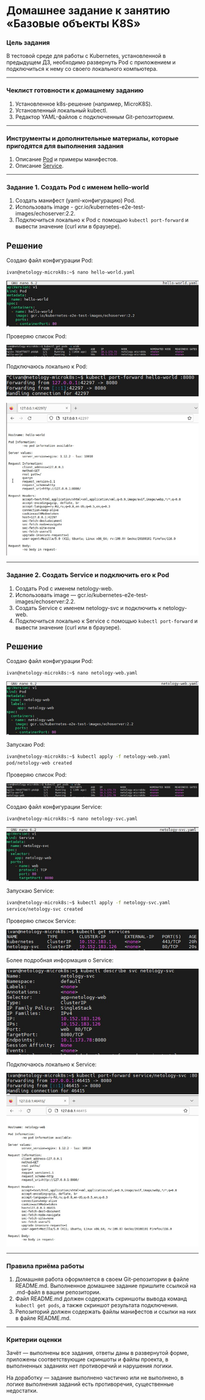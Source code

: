 # Домашнее задание к занятию «Базовые объекты K8S»

### Цель задания

В тестовой среде для работы с Kubernetes, установленной в предыдущем ДЗ, необходимо развернуть Pod с приложением и подключиться к нему со своего локального компьютера. 

------

### Чеклист готовности к домашнему заданию

1. Установленное k8s-решение (например, MicroK8S).
2. Установленный локальный kubectl.
3. Редактор YAML-файлов с подключенным Git-репозиторием.

------

### Инструменты и дополнительные материалы, которые пригодятся для выполнения задания

1. Описание [Pod](https://kubernetes.io/docs/concepts/workloads/pods/) и примеры манифестов.
2. Описание [Service](https://kubernetes.io/docs/concepts/services-networking/service/).

------

### Задание 1. Создать Pod с именем hello-world

1. Создать манифест (yaml-конфигурацию) Pod.
2. Использовать image - gcr.io/kubernetes-e2e-test-images/echoserver:2.2.
3. Подключиться локально к Pod с помощью `kubectl port-forward` и вывести значение (curl или в браузере).

## Решение

Создаю файл конфигурации Pod:
```bash
ivan@netology-microk8s:~$ nano hello-world.yaml
```
![Kubernetes-conf-Pod](https://github.com/Seleznev-Ivan/devops-netology/blob/main/img/12-kuber-1.2-%20Kubernetes-Pod1.jpg)

Проверяю список Pod:

![Kubernetes-get-Pod](https://github.com/Seleznev-Ivan/devops-netology/blob/main/img/12-kuber-1.2-%20Kubernetes-getPod.jpg)

Подключаюсь локально к Pod:

![Kubernetes-Pod-port-forward](https://github.com/Seleznev-Ivan/devops-netology/blob/main/img/12-kuber-1.2-%20Kubernetes-Pod-port-forward.jpg)

![Kubernetes-Pod-port-forward2](https://github.com/Seleznev-Ivan/devops-netology/blob/main/img/12-kuber-1.2-%20Kubernetes-Pod-port-forward2.jpg)

------

### Задание 2. Создать Service и подключить его к Pod

1. Создать Pod с именем netology-web.
2. Использовать image — gcr.io/kubernetes-e2e-test-images/echoserver:2.2.
3. Создать Service с именем netology-svc и подключить к netology-web.
4. Подключиться локально к Service с помощью `kubectl port-forward` и вывести значение (curl или в браузере).

## Решение

Создаю файл конфигурации Pod:
```bash
ivan@netology-microk8s:~$ nano netology-web.yaml
```
![Kubernetes-conf-PodS](https://github.com/Seleznev-Ivan/devops-netology/blob/main/img/12-kuber-1.2-%20Kubernetes-Pod-conf.jpg)

Запускаю Pod:
```bash
ivan@netology-microk8s:~$ kubectl apply -f netology-web.yaml
pod/netology-web created
```
Проверяю список Pod:

![Kubernetes-get-PodS](https://github.com/Seleznev-Ivan/devops-netology/blob/main/img/12-kuber-1.2-%20Kubernetes-Pod2.jpg)

Создаю файл конфигурации Service:
```bash
ivan@netology-microk8s:~$ nano netology-svc.yaml
```
![Kubernetes-Service-conf](https://github.com/Seleznev-Ivan/devops-netology/blob/main/img/12-kuber-1.2-%20Kubernetes-Service-conf.jpg)

Запускаю Service:
```bash
ivan@netology-microk8s:~$ kubectl apply -f netology-svc.yaml
service/netology-svc created
```
Проверяю список Service:

![Kubernetes-get-Service](https://github.com/Seleznev-Ivan/devops-netology/blob/main/img/12-kuber-1.2-%20Kubernetes-getService.jpg)

Более подробная информация о Service:

![Kubernetes-dec-Service](https://github.com/Seleznev-Ivan/devops-netology/blob/main/img/12-kuber-1.2-%20Kubernetes-decService.jpg)

Подключаюсь локально к Service:

![Kubernetes-Service-port-forward](https://github.com/Seleznev-Ivan/devops-netology/blob/main/img/12-kuber-1.2-%20Kubernetes-Service-port-forward.jpg)
![Kubernetes-Service-port-forward2](https://github.com/Seleznev-Ivan/devops-netology/blob/main/img/12-kuber-1.2-%20Kubernetes-Service-port-forward2.jpg)

------

### Правила приёма работы

1. Домашняя работа оформляется в своем Git-репозитории в файле README.md. Выполненное домашнее задание пришлите ссылкой на .md-файл в вашем репозитории.
2. Файл README.md должен содержать скриншоты вывода команд `kubectl get pods`, а также скриншот результата подключения.
3. Репозиторий должен содержать файлы манифестов и ссылки на них в файле README.md.

------

### Критерии оценки
Зачёт — выполнены все задания, ответы даны в развернутой форме, приложены соответствующие скриншоты и файлы проекта, в выполненных заданиях нет противоречий и нарушения логики.

На доработку — задание выполнено частично или не выполнено, в логике выполнения заданий есть противоречия, существенные недостатки.
